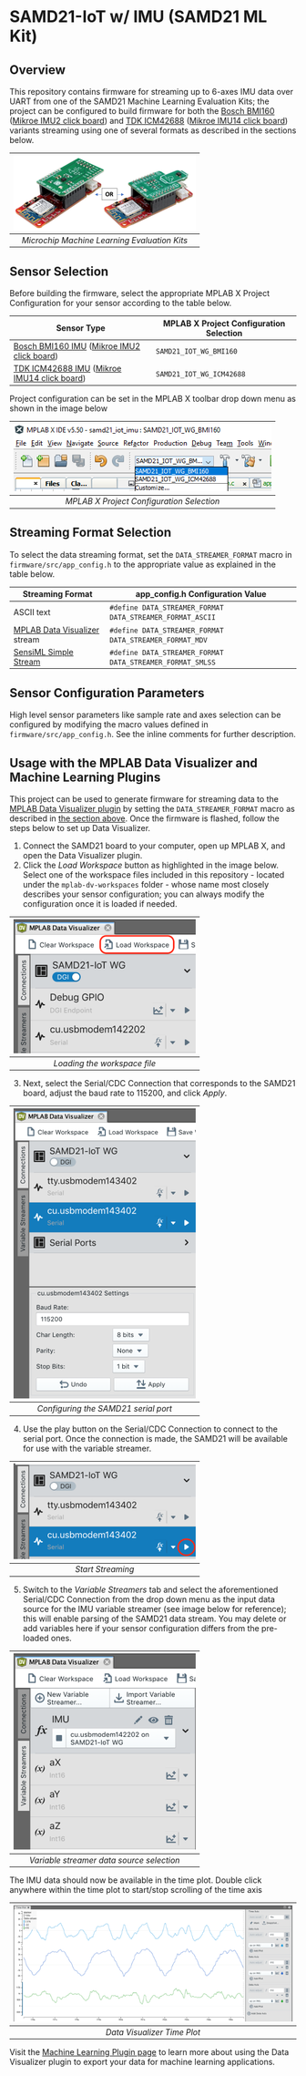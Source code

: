 # SAMD21-IoT w/ IMU (SAMD21 ML Kit)

## Overview
This repository contains firmware for streaming up to 6-axes IMU data over UART from one of the SAMD21 Machine Learning Evaluation Kits; the project can be configured to build firmware for both the [Bosch BMI160](https://www.microchip.com/developmenttools/ProductDetails/EV45Y33A) ([Mikroe IMU2 click board](https://www.mikroe.com/6dof-imu-2-click)) and [TDK ICM42688](https://www.microchip.com/DevelopmentTools/ProductDetails/PartNO/EV18H79A) ([Mikroe IMU14 click board](https://www.mikroe.com/6dof-imu-14-click)) variants streaming using one of several formats as described in the sections below.

| ![ml eval kits](assets/mlkits.png) |
| :--: |
| *Microchip Machine Learning Evaluation Kits* |

## Sensor Selection
Before building the firmware, select the appropriate MPLAB X Project Configuration for your sensor according to the table below.

| Sensor Type | MPLAB X Project Configuration Selection |
| --- | --- |
| [Bosch BMI160 IMU](https://www.microchip.com/developmenttools/ProductDetails/EV45Y33A) ([Mikroe IMU2 click board](https://www.mikroe.com/6dof-imu-2-click)) | `SAMD21_IOT_WG_BMI160` |
| [TDK ICM42688 IMU](https://www.microchip.com/DevelopmentTools/ProductDetails/PartNO/EV18H79A) ([Mikroe IMU14 click board](https://www.mikroe.com/6dof-imu-14-click)) | `SAMD21_IOT_WG_ICM42688` |

Project configuration can be set in the MPLAB X toolbar drop down menu as shown in the image below

| ![project config](assets/mplab-x-project-config.png) |
| :--: |
| *MPLAB X Project Configuration Selection* |

## Streaming Format Selection
To select the data streaming format, set the `DATA_STREAMER_FORMAT` macro in `firmware/src/app_config.h` to the appropriate value as explained in the table below.

| Streaming Format | app_config.h Configuration Value |
| --- | --- |
| ASCII text | `#define DATA_STREAMER_FORMAT DATA_STREAMER_FORMAT_ASCII` |
| [MPLAB Data Visualizer](https://www.microchip.com/en-us/development-tools-tools-and-software/embedded-software-center/mplab-data-visualizer) stream | `#define DATA_STREAMER_FORMAT DATA_STREAMER_FORMAT_MDV` |
| [SensiML Simple Stream](https://sensiml.com/documentation/simple-streaming-specification/introduction.html) | `#define DATA_STREAMER_FORMAT DATA_STREAMER_FORMAT_SMLSS` |

## Sensor Configuration Parameters
High level sensor parameters like sample rate and axes selection can be configured by modifying the macro values defined in `firmware/src/app_config.h`. See the inline comments for further description.

## Usage with the MPLAB Data Visualizer and Machine Learning Plugins
This project can be used to generate firmware for streaming data to the [MPLAB Data Visualizer plugin](https://www.microchip.com/en-us/development-tools-tools-and-software/embedded-software-center/mplab-data-visualizer) by setting the `DATA_STREAMER_FORMAT` macro as described in [the section above](#streaming-format-selection). Once the firmware is flashed, follow the steps below to set up Data Visualizer.

1. Connect the SAMD21 board to your computer, open up MPLAB X, and open the Data Visualizer plugin.
2. Click the *Load Workspace* button as highlighted in the image below. Select one of the workspace files included in this repository - located under the `mplab-dv-workspaces` folder - whose name most closely describes your sensor configuration; you can always modify the configuration once it is loaded if needed.

| ![load workspace](assets/load-ws.png) |
| :--: |
| *Loading the workspace file* |

3. Next, select the Serial/CDC Connection that corresponds to the SAMD21 board, adjust the baud rate to 115200, and click *Apply*.

| ![configure serial port](assets/serial-port-config.png) |
| :--: |
| *Configuring the SAMD21 serial port* |

4. Use the play button on the Serial/CDC Connection to connect to the serial port. Once the connection is made, the SAMD21 will be available for use with the variable streamer.

| ![start stream](assets/play-pause.png) |
| :--: |
| *Start Streaming* |

5. Switch to the *Variable Streamers* tab and select the aforementioned Serial/CDC Connection from the drop down menu as the input data source for the IMU variable streamer (see image below for reference); this will enable parsing of the SAMD21 data stream. You may delete or add variables here if your sensor configuration differs from the pre-loaded ones.

| ![data source](assets/data-source.png) |
| :--: |
| *Variable streamer data source selection* |

The IMU data should now be available in the time plot. Double click anywhere within the time plot to start/stop scrolling of the time axis

| ![time plot](assets/time-plot.png) |
| :--: |
| *Data Visualizer Time Plot* |

Visit the [Machine Learning Plugin page](https://microchipdeveloper.com/machine-learning:ml-plugin) to learn more about using the Data Visualizer plugin to export your data for machine learning applications.
